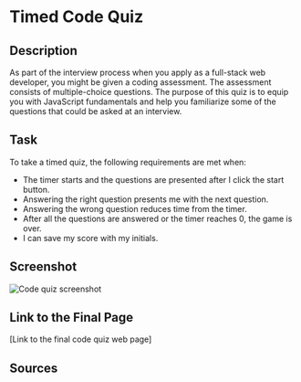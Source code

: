 # Timed Code Quiz

## Description
As part of the interview process when you apply as a full-stack web developer, you might be given a coding assessment. The assessment consists of multiple-choice questions. The purpose of this quiz is to equip you with JavaScript fundamentals and help you familiarize some of the questions that could be asked at an interview.

## Task
To take a timed quiz, the following requirements are met when:
- The timer starts and the questions are presented after I click the start button.
- Answering the right question presents me with the next question.
- Answering the wrong question reduces time from the timer. 
- After all the questions are answered or the timer reaches 0, the game is over.
- I can save my score with my initials.

## Screenshot
![Code quiz screenshot]()

## Link to the Final Page
[Link to the final code quiz web page]

## Sources